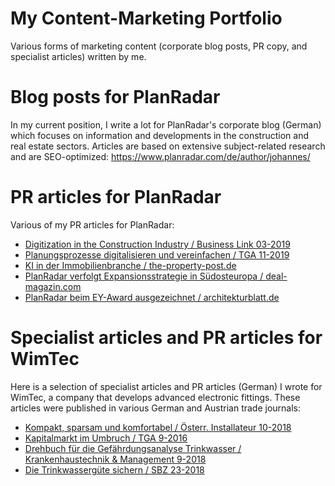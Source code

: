 # My Content-Marketing Portfolio

Various forms of marketing content (corporate blog posts, PR copy, and specialist articles) written by me.

# Blog posts for PlanRadar
In my current position, I write a lot for PlanRadar's corporate blog (German) which focuses on information and developments in the construction and real estate sectors. Articles are based on extensive subject-related research and are SEO-optimized: https://www.planradar.com/de/author/johannes/

# PR articles for PlanRadar
Various of my PR articles for PlanRadar:
- [Digitization in the Construction Industry / Business Link 03-2019](https://github.com/theonlyduck/Content-Marketing/blob/master/PR%20Article%20-%20Digitization%20Construction%20Industry%20(English).pdf)
- [Planungsprozesse digitalisieren und vereinfachen / TGA 11-2019](https://github.com/theonlyduck/Content-Marketing/blob/master/PR%20Article%20-%20Planungsprozesse%20digitalisieren%20(German).pdf)
- [KI in der Immobilienbranche / the-property-post.de](https://www.the-property-post.de/gastbeitraege/fachaufsaetze/ki-der-immobilienbranche)
- [PlanRadar verfolgt Expansionsstrategie in Südosteuropa / deal-magazin.com](http://www.deal-magazin.com/news/86875/PlanRadar-verfolgt-Expansionsstrategie-in-Suedosteuropa)
- [PlanRadar beim EY-Award ausgezeichnet / architekturblatt.de](https://www.architekturblatt.de/planradar-beim-ey-entrepreneur-of-the-year-award-in-wien-ausgezeichnet/)

# Specialist articles and PR articles for WimTec
Here is a selection of specialist articles and PR articles (German) I wrote for WimTec, a company that develops advanced electronic fittings. These articles were published in various German and Austrian trade journals:
- [Kompakt, sparsam und komfortabel / Österr. Installateur 10-2018](https://github.com/theonlyduck/Content-Marketing/blob/master/PR%20Article%20-%20WimTec%20Armaturen%20f%C3%BCr%20Hotel%20(German).pdf)
- [Kapitalmarkt im Umbruch / TGA 9-2016](https://github.com/theonlyduck/Content-Marketing/blob/master/PR%20Article%20-%20WimTec%20Invest%20(German).pdf)
- [Drehbuch für die Gefährdungsanalyse Trinkwasser / Krankenhaustechnik & Management 9-2018](https://github.com/theonlyduck/Content-Marketing/blob/master/Specialist%20Article%20-%20Gef%C3%A4hrdungsanalyse%20Trinkwasser%20(German).pdf)
- [Die Trinkwassergüte sichern / SBZ 23-2018](https://github.com/theonlyduck/Content-Marketing/blob/master/Specialist%20Article%20-%20WimTec%20HyPlus%20(German).pdf)
